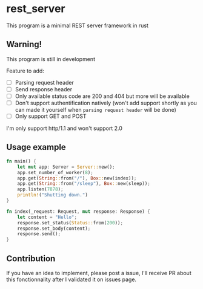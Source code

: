 # rest_server

This program is a minimal REST server framework in rust

## Warning!

This program is still in development

Feature to add:

- [ ] Parsing request header
- [ ] Send response header
- [ ] Only available status code are 200 and 404 but more will be available
- [ ] Don't support authentification natively (won't add support shortly as you can made it yourself when `parsing request header` will be done)
- [ ] Only support GET and POST

I'm only support http/1.1 and won't support 2.0

## Usage example

```rust
fn main() {
    let mut app: Server = Server::new();
    app.set_number_of_worker(8);
    app.get(String::from("/"), Box::new(index));
    app.get(String::from("/sleep"), Box::new(sleep));
    app.listen(7878);
    println!("Shutting down.")
}

fn index(_request: Request, mut response: Response) {
    let content = "Hello";
    response.set_status(Status::from(200));
    response.set_body(content);
    response.send();
}
```

## Contribution

If you have an idea to implement, please post a issue, I'll receive PR about this fonctionnality after I validated it on issues page.
